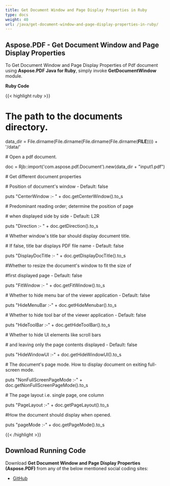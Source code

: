 ```yaml
---
title: Get Document Window and Page Display Properties in Ruby
type: docs
weight: 40
url: /java/get-document-window-and-page-display-properties-in-ruby/
---
```


## **Aspose.PDF - Get Document Window and Page Display Properties**
To Get Document Window and Page Display Properties of Pdf document using **Aspose.PDF Java for Ruby**, simply invoke **GetDocumentWindow** module.

**Ruby Code**

{{< highlight ruby >}}

 # The path to the documents directory.

data_dir = File.dirname(File.dirname(File.dirname(File.dirname(__FILE__)))) + '/data/'

\# Open a pdf document.

doc = Rjb::import('com.aspose.pdf.Document').new(data_dir + "input1.pdf")

\# Get different document properties

\# Position of document's window - Default: false

puts "CenterWindow :- " + doc.getCenterWindow().to_s

\# Predominant reading order; determine the position of page

\# when displayed side by side - Default: L2R

puts "Direction :- " + doc.getDirection().to_s

\# Whether window's title bar should display document title.

\# If false, title bar displays PDF file name - Default: false

puts "DisplayDocTitle :- " + doc.getDisplayDocTitle().to_s

#Whether to resize the document's window to fit the size of

#first displayed page - Default: false

puts "FitWindow :- " + doc.getFitWindow().to_s

\# Whether to hide menu bar of the viewer application - Default: false

puts "HideMenuBar :-" + doc.getHideMenubar().to_s

\# Whether to hide tool bar of the viewer application - Default: false

puts "HideToolBar :-" + doc.getHideToolBar().to_s

\# Whether to hide UI elements like scroll bars

\# and leaving only the page contents displayed - Default: false

puts "HideWindowUI :-" + doc.getHideWindowUI().to_s

\# The document's page mode. How to display document on exiting full-screen mode.

puts "NonFullScreenPageMode :-" + doc.getNonFullScreenPageMode().to_s

\# The page layout i.e. single page, one column

puts "PageLayout :-" + doc.getPageLayout().to_s

#How the document should display when opened.

puts "pageMode :-" + doc.getPageMode().to_s


{{< /highlight >}}
## **Download Running Code**
Download **Get Document Window and Page Display Properties (Aspose.PDF)** from any of the below mentioned social coding sites:

- [GitHub](https://github.com/aspose-pdf/Aspose.PDF-for-Java/tree/master/Plugins/Aspose_Pdf_Java_for_Ruby/lib/asposepdfjava/Document/getdocumentwindow.rb)
